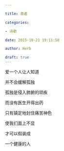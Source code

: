 ```yaml
---

title: 患者

categories:

- 诗歌

date: 2015-10-21 19:11:58

author: Herb

draft: true
---
```


爱一个人让人知道



并不会缓解孤独



孤独是侵入肺腑的顽疾



而没有医生开得出药



只有镇定地封住痛苦神色



使我们面上不显



才可以假装成



一个健康的人